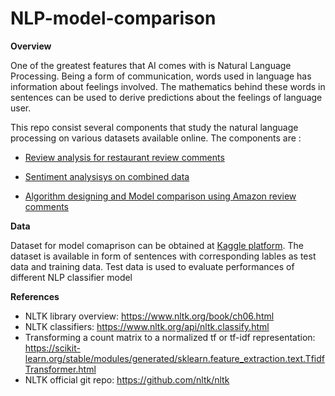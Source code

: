 # NLP-model-comparison

**Overview**

One of the greatest features that AI comes with is Natural Language Processing. Being a form of communication, words used in language has information about feelings involved. The mathematics behind these words in sentences can be used to derive predictions about the feelings of language user.

This repo consist several components that study the natural language processing on various datasets available online. The components are :

* [Review analysis for restaurant review comments](https://github.com/samz007/nlp-model-comparison/tree/master/restaurant_review_analysis)

* [Sentiment analysisys on combined data](https://github.com/samz007/nlp-model-comparison/tree/master/combined_review_analysis)

* [Algorithm designing and Model comparison using Amazon review comments](https://github.com/samz007/nlp-model-comparison/tree/master/review_comment_analysis.ipynb)



**Data**

Dataset for model comaprison can be obtained at [Kaggle platform](https://www.kaggle.com/bittlingmayer/amazonreviews). The dataset is available in form of sentences with corresponding lables as test data and training data. Test data is used to evaluate performances of different NLP classifier model



**References**

* NLTK library overview: https://www.nltk.org/book/ch06.html
* NLTK classifiers: https://www.nltk.org/api/nltk.classify.html
* Transforming a count matrix to a normalized tf or tf-idf representation: https://scikit-learn.org/stable/modules/generated/sklearn.feature_extraction.text.TfidfTransformer.html
* NLTK official git repo: https://github.com/nltk/nltk
